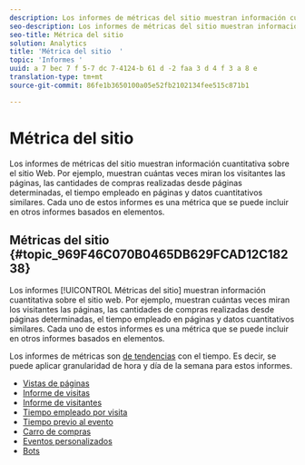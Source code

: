 ```yaml
---
description: Los informes de métricas del sitio muestran información cuantitativa sobre el sitio Web. Por ejemplo, muestran cuántas veces miran los visitantes las páginas, las cantidades de compras realizadas desde páginas determinadas, el tiempo empleado en páginas y datos cuantitativos similares. Cada uno de estos informes es una métrica que se puede incluir en otros informes basados en elementos.
seo-description: Los informes de métricas del sitio muestran información cuantitativa sobre el sitio web. Por ejemplo, muestran cuántas veces miran los visitantes las páginas, las cantidades de compras realizadas desde páginas determinadas, el tiempo empleado en páginas y datos cuantitativos similares. Cada uno de estos informes es una métrica que se puede incluir en otros informes basados en elementos.
seo-title: Métrica del sitio
solution: Analytics
title: 'Métrica del sitio  '
topic: 'Informes '
uuid: a 7 bec 7 f 5-7 dc 7-4124-b 61 d -2 faa 3 d 4 f 3 a 8 e
translation-type: tm+mt
source-git-commit: 86fe1b3650100a05e52fb2102134fee515c871b1

---
```



# Métrica del sitio

Los informes de métricas del sitio muestran información cuantitativa sobre el sitio Web. Por ejemplo, muestran cuántas veces miran los visitantes las páginas, las cantidades de compras realizadas desde páginas determinadas, el tiempo empleado en páginas y datos cuantitativos similares. Cada uno de estos informes es una métrica que se puede incluir en otros informes basados en elementos.

## Métricas del sitio {#topic_969F46C070B0465DB629FCAD12C18238}

Los informes [!UICONTROL Métricas del sitio] muestran información cuantitativa sobre el sitio web. Por ejemplo, muestran cuántas veces miran los visitantes las páginas, las cantidades de compras realizadas desde páginas determinadas, el tiempo empleado en páginas y datos cuantitativos similares. Cada uno de estos informes es una métrica que se puede incluir en otros informes basados en elementos.

Los informes de métricas son [de tendencias](/help/components/c-variables/dimensionslist/reports-types.md) con el tiempo. Es decir, se puede aplicar granularidad de hora y día de la semana para estos informes.

* [Vistas de páginas](../../../components/c-variables/dimensionslist/reports-page-views.md#concept_332C9BDFD6C1495C8362860478B9BA33)
* [Informe de visitas](../../../components/c-variables/dimensionslist/reports-visits.md#concept_50CA55CF2A41430CBC754AEEEE6023A9)
* [Informe de visitantes](../../../components/c-variables/dimensionslist/reports-visitors.md#concept_7371DAB5DA474D03A2D1448F151E011B)
* [Tiempo empleado por visita](../../../components/c-variables/dimensionslist/reports-time-spent-per-visit.md#concept_E3D0FEC81E1F4987B39CC467F19FFCFF)
* [Tiempo previo al evento](../../../components/c-variables/dimensionslist/reports-time-prior-to-event.md#concept_00820DACA2F24EE6A83B0FB211BE6907)
* [Carro de compras](../../../components/c-variables/dimensionslist/reports-shopping-cart.md#concept_6AEC5A6C707B46B790C1A79E72F9A339)
* [Eventos personalizados](../../../components/c-variables/dimensionslist/reports-custom-events.md#concept_9337B2FB8A3F417BA8689FE7FD64629F)
* [Bots](../../../components/c-variables/dimensionslist/reports-bots.md#concept_15E1C8514EF54581A9467877F62426EC)
